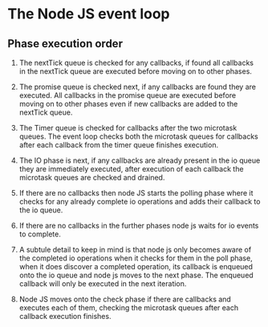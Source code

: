 # The Node JS event loop

## Phase execution order

1. The nextTick queue is checked for any callbacks, if found all callbacks in the nextTick queue are executed before moving on to other phases.

2. The promise queue is checked next, if any callbacks are found they are executed. All callbacks in the promise queue are executed before moving on to other phases even if new callbacks are added to the nextTick queue.

3. The Timer queue is checked for callbacks after the two microtask queues. The event loop checks both the microtask queues for callbacks after each callback from the timer queue finishes execution.

4. The IO phase is next, if any callbacks are already present in the io queue they are immediately executed, after execution of each callback the microtask queues are checked and drained.

5. If there are no callbacks then node JS starts the polling phase where it checks for any already complete io operations and adds their callback to the io queue.

6. If there are no callbacks in the further phases node js waits for io events to complete.

7. A subtule detail to keep in mind is that node js only becomes aware of the completed io operations when it checks for them in the poll phase, when it does discover a completed operation, its callback is enqueued onto the io queue and node js moves to the next phase. The enqueued callback will only be executed in the next iteration.

8. Node JS moves onto the check phase if there are callbacks and executes each of them, checking the microtask queues after each callback execution finishes.
